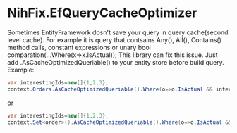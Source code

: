 # NihFix.EfQueryCacheOptimizer
Sometimes EntityFramework dosn't save your query in query cache(second level cache). For example it is query that contsains Any(), All(), Contains() method calls, constant expressions or unary bool comparation(...Where(x=>x.IsActual));
This library can fix this issue. Just add .AsCacheOptimizedQueriable() to your entity store before build query.
Example:
```C#
var interestingIds=new[]{1,2,3};
context.Orders.AsCacheOptimizedQueriable().Where(o=>o.IsActual && interestingIds.Contains(o.Id));
```
or

```C#
var interestingIds=new[]{1,2,3};
context.Set<order>().AsCacheOptimizedQueriable().Where(o=>o.IsActual && interestingIds.Contains(o.Id));
```
